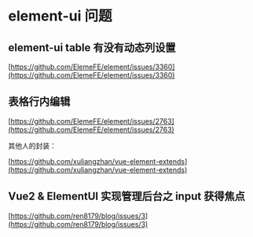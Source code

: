 # element-ui 问题

## element-ui table 有没有动态列设置

[https://github.com/ElemeFE/element/issues/3360](https://github.com/ElemeFE/element/issues/3360)

## 表格行内编辑

[https://github.com/ElemeFE/element/issues/2763](https://github.com/ElemeFE/element/issues/2763)

其他人的封装：

[https://github.com/xuliangzhan/vue-element-extends](https://github.com/xuliangzhan/vue-element-extends)

## Vue2 & ElementUI 实现管理后台之 input 获得焦点

[https://github.com/ren8179/blog/issues/3](https://github.com/ren8179/blog/issues/3)
